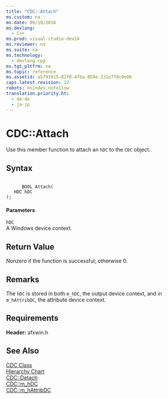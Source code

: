 ```yaml
---
title: "CDC::Attach"
ms.custom: na
ms.date: 09/19/2016
ms.devlang: 
  - C++
ms.prod: visual-studio-dev14
ms.reviewer: na
ms.suite: na
ms.technology: 
  - devlang-cpp
ms.tgt_pltfrm: na
ms.topic: reference
ms.assetid: a5791015-82f0-4f6a-859e-231e7f0c0e06
caps.latest.revision: 12
robots: noindex,nofollow
translation.priority.ht: 
  - de-de
  - ja-jp
---
```

# CDC::Attach
Use this member function to attach an `hDC` to the `CDC` object.  
  
## Syntax  
  
```  
  
      BOOL Attach(  
   HDC hDC   
);  
```  
  
#### Parameters  
 `hDC`  
 A Windows device context.  
  
## Return Value  
 Nonzero if the function is successful; otherwise 0.  
  
## Remarks  
 The `hDC` is stored in both `m_hDC`, the output device context, and in `m_hAttribDC`, the attribute device context.  
  
## Requirements  
 **Header:** afxwin.h  
  
## See Also  
 [CDC Class](../vs140/CDC-Class.md)   
 [Hierarchy Chart](../vs140/Hierarchy-Chart.md)   
 [CDC::Detach](../vs140/CDC--Detach.md)   
 [CDC::m_hDC](../vs140/CDC--m_hDC.md)   
 [CDC::m_hAttribDC](../vs140/CDC--m_hAttribDC.md)